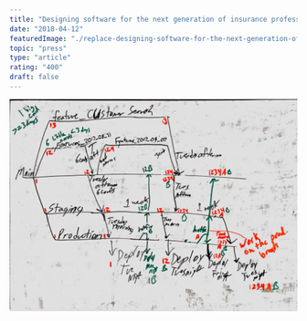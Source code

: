 ```yaml
---
title: "Designing software for the next generation of insurance professionals"
date: "2018-04-12"
featuredImage: "./replace-designing-software-for-the-next-generation-of-insurance-professionals-mike-zetlow.jpg"
topic: "press"
type: "article"
rating: "400"
draft: false
---
```


![](replace-designing-software-for-the-next-generation-of-insurance-professionals-mike-zetlow.jpg)
